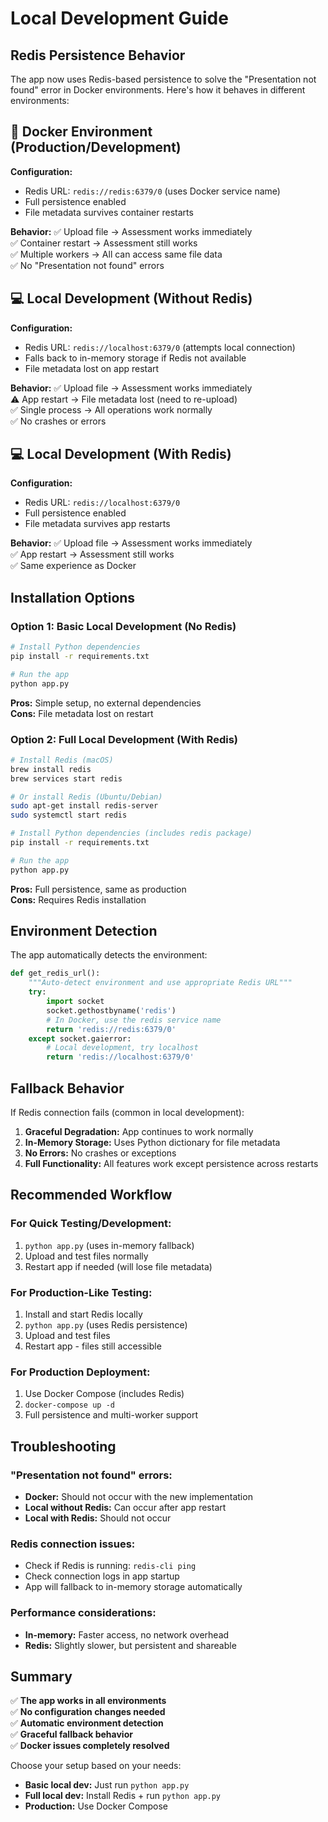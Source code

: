 # Local Development Guide

## Redis Persistence Behavior

The app now uses Redis-based persistence to solve the "Presentation not found" error in Docker environments. Here's how it behaves in different environments:

## 🐳 Docker Environment (Production/Development)

**Configuration:**
- Redis URL: `redis://redis:6379/0` (uses Docker service name)
- Full persistence enabled
- File metadata survives container restarts

**Behavior:**
✅ Upload file → Assessment works immediately  
✅ Container restart → Assessment still works  
✅ Multiple workers → All can access same file data  
✅ No "Presentation not found" errors  

## 💻 Local Development (Without Redis)

**Configuration:**
- Redis URL: `redis://localhost:6379/0` (attempts local connection)
- Falls back to in-memory storage if Redis not available
- File metadata lost on app restart

**Behavior:**
✅ Upload file → Assessment works immediately  
⚠️ App restart → File metadata lost (need to re-upload)  
✅ Single process → All operations work normally  
✅ No crashes or errors  

## 💻 Local Development (With Redis)

**Configuration:**
- Redis URL: `redis://localhost:6379/0` 
- Full persistence enabled
- File metadata survives app restarts

**Behavior:**
✅ Upload file → Assessment works immediately  
✅ App restart → Assessment still works  
✅ Same experience as Docker  

## Installation Options

### Option 1: Basic Local Development (No Redis)
```bash
# Install Python dependencies
pip install -r requirements.txt

# Run the app
python app.py
```

**Pros:** Simple setup, no external dependencies  
**Cons:** File metadata lost on restart  

### Option 2: Full Local Development (With Redis)
```bash
# Install Redis (macOS)
brew install redis
brew services start redis

# Or install Redis (Ubuntu/Debian)
sudo apt-get install redis-server
sudo systemctl start redis

# Install Python dependencies (includes redis package)
pip install -r requirements.txt

# Run the app
python app.py
```

**Pros:** Full persistence, same as production  
**Cons:** Requires Redis installation  

## Environment Detection

The app automatically detects the environment:

```python
def get_redis_url():
    """Auto-detect environment and use appropriate Redis URL"""
    try:
        import socket
        socket.gethostbyname('redis')
        # In Docker, use the redis service name
        return 'redis://redis:6379/0'
    except socket.gaierror:
        # Local development, try localhost
        return 'redis://localhost:6379/0'
```

## Fallback Behavior

If Redis connection fails (common in local development):

1. **Graceful Degradation:** App continues to work normally
2. **In-Memory Storage:** Uses Python dictionary for file metadata
3. **No Errors:** No crashes or exceptions
4. **Full Functionality:** All features work except persistence across restarts

## Recommended Workflow

### For Quick Testing/Development:
1. `python app.py` (uses in-memory fallback)
2. Upload and test files normally
3. Restart app if needed (will lose file metadata)

### For Production-Like Testing:
1. Install and start Redis locally
2. `python app.py` (uses Redis persistence)
3. Upload and test files
4. Restart app - files still accessible

### For Production Deployment:
1. Use Docker Compose (includes Redis)
2. `docker-compose up -d`
3. Full persistence and multi-worker support

## Troubleshooting

### "Presentation not found" errors:
- **Docker:** Should not occur with the new implementation
- **Local without Redis:** Can occur after app restart
- **Local with Redis:** Should not occur

### Redis connection issues:
- Check if Redis is running: `redis-cli ping`
- Check connection logs in app startup
- App will fallback to in-memory storage automatically

### Performance considerations:
- **In-memory:** Faster access, no network overhead
- **Redis:** Slightly slower, but persistent and shareable

## Summary

✅ **The app works in all environments**  
✅ **No configuration changes needed**  
✅ **Automatic environment detection**  
✅ **Graceful fallback behavior**  
✅ **Docker issues completely resolved**  

Choose your setup based on your needs:
- **Basic local dev:** Just run `python app.py`
- **Full local dev:** Install Redis + run `python app.py`
- **Production:** Use Docker Compose